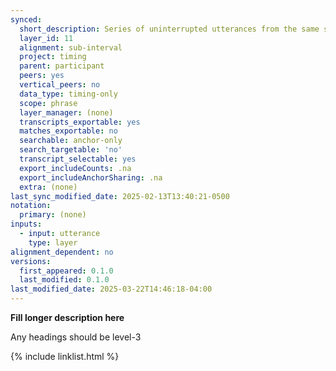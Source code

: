 ```yaml
---
synced:
  short_description: Series of uninterrupted utterances from the same speaker
  layer_id: 11
  alignment: sub-interval
  project: timing
  parent: participant
  peers: yes
  vertical_peers: no
  data_type: timing-only
  scope: phrase
  layer_manager: (none)
  transcripts_exportable: yes
  matches_exportable: no
  searchable: anchor-only
  search_targetable: 'no'
  transcript_selectable: yes
  export_includeCounts: .na
  export_includeAnchorSharing: .na
  extra: (none)
last_sync_modified_date: 2025-02-13T13:40:21-0500
notation:
  primary: (none) 
inputs:
  - input: utterance
    type: layer
alignment_dependent: no
versions:
  first_appeared: 0.1.0
  last_modified: 0.1.0
last_modified_date: 2025-03-22T14:46:18-04:00
---
```


**Fill longer description here**

Any headings should be level-3


{% include linklist.html %}
